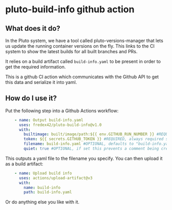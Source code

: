 # pluto-build-info github action

## What does it do?

In the Pluto system, we have a tool called pluto-versions-manager that lets us update the running container
versions on the fly.  This links to the CI system to show the latest builds for all built branches and PRs.

It relies on a build artifact called `build-info.yaml` to be present in order to get the required information.

This is a github CI action which communicates with the Github API to get this data and serialize it into yaml.

## How do I use it?

Put the following step into a Github Actions workflow:

```yaml
    - name: Output build-info.yaml
      uses: fredex42/pluto-build-info@v1.0
      with:
        builtimage: built/image/path:${{ env.GITHUB_RUN_NUMBER }} #REQUIRED, change this to whatever your image naming convention is
        token: ${{ secrets.GITHUB_TOKEN }} #REQUIRED, always required so it can talk to the github API
        filename: build-info.yaml #OPTIONAL, defaults to "build-info.yaml" in the current directory if not specified
        quiet: true #OPTIONAL, if set this prevents a comment being created in the PR giving the output built_image
```

This outputs a yaml file to the filename you specify.  You can then upload it as a build artifact:

```yaml
    - name: Upload build info
      uses: actions/upload-artifact@v3
      with:
        name: build-info
        path: build-info.yaml
```

Or do anything else you like with it.